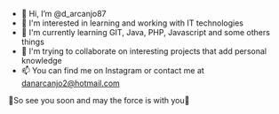 - 👋 Hi, I’m @d_arcanjo87
- 👀 I'm interested in learning and working with IT technologies
- 🌱 I'm currently learning GIT, Java, PHP, Javascript and some others things
- 💞️ I'm trying to collaborate on interesting projects that add personal knowledge
- 📫 You can find me on Instagram or contact me at danarcanjo2@hotmail.com

💪So see you soon and may the force is with you🌟

<!---
D-arcanjo/D-arcanjo is a ✨ special ✨ repository because its `README.md` (this file) appears on your GitHub profile.
You can click the Preview link to take a look at your changes.
--->
